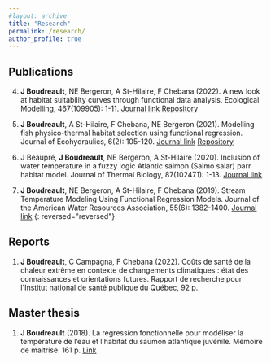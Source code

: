 ```yaml
---
#layout: archive
title: "Research"
permalink: /research/
author_profile: true
---
```


Publications
---------------

4. **J Boudreault**, NE Bergeron, A St-Hilaire, F Chebana (2022). A new look at habitat suitability curves through functional data analysis. Ecological Modelling, 467(109905): 1-11. [Journal link](https://www.sciencedirect.com/science/article/abs/pii/S030438002200031X?via%3Dihub) [Repository](https://github.com/jeremieboudreault/habitat_suitability_curves_fda)

3. **J Boudreault**, A St-Hilaire, F Chebana, NE Bergeron (2021). Modelling fish physico-thermal habitat selection using functional regression. Journal of Ecohydraulics, 6(2): 105-120. [Journal link](https://www.tandfonline.com/doi/full/10.1080/24705357.2020.1840313) [Repository](https://github.com/jeremieboudreault/fish_habitat_modelling_functional_regression)

2. J Beaupré, **J Boudreault**, NE Bergeron, A St-Hilaire (2020). Inclusion of water temperature in a fuzzy logic Atlantic salmon (Salmo salar) parr habitat model. Journal of Thermal Biology, 87(102471): 1-13. [Journal link](https://www.sciencedirect.com/science/article/abs/pii/S0306456519304012?via%3Dihub)

1. **J Boudreault**, NE Bergeron, A St-Hilaire, F Chebana (2019). Stream Temperature Modeling Using Functional Regression Models. Journal of the American Water Resources Association, 55(6): 1382-1400. [Journal link](https://onlinelibrary.wiley.com/doi/abs/10.1111/1752-1688.12778)
{: reversed="reversed"}

Reports
---------------

1. **J Boudreault**, C Campagna, F Chebana (2022). Coûts de santé de la chaleur extrême en contexte de changements climatiques : état des connaissances et orientations futures. Rapport de recherche pour l'Institut national de santé publique du Québec, 92 p.


Master thesis
---------------

1. **J Boudreault** (2018). La régression fonctionnelle pour modéliser la température de l’eau et l’habitat du saumon atlantique juvénile. Mémoire de maîtrise. 161 p. [Link](https://espace.inrs.ca/id/eprint/8791/)